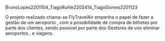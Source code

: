 BrunoLopes2201104_TiagoRuhle2202414_TiagoGomes2201123

O projeto realizado chama-se FlyTravelAir empenha o papel de fazer a gestão de um aeroporto , com a possibilidade de compra de bilhetes por parte dos clientes, sendo possivel por parte dos Gestores de voo eliminar aeroportos , e viagens.
